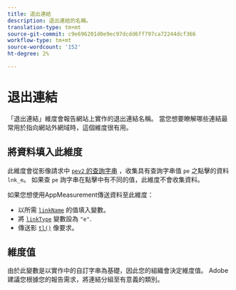 ```yaml
---
title: 退出連結
description: 退出連結的名稱。
translation-type: tm+mt
source-git-commit: c9e696201d0e9ec97dcdd6ff797ca72244dcf366
workflow-type: tm+mt
source-wordcount: '152'
ht-degree: 2%

---
```



# 退出連結

「退出連結」維度會報告網站上實作的退出連結名稱。 當您想要瞭解哪些連結最常用於指向網站外網域時，這個維度很有用。

## 將資料填入此維度

此維度會從影像請求中 [`pev2` 的查詢字串](/help/implement/validate/query-parameters.md) ，收集具有查詢字串值 `pe` 之點擊的資料 `lnk_e`。 如果查 `pe` 詢字串在點擊中有不同的值，此維度不會收集資料。

如果您想使用AppMeasurement傳送資料至此維度：

* 以所需 [`linkName`](/help/implement/vars/config-vars/linkname.md) 的值填入變數。
* 將 [`linkType`](/help/implement/vars/config-vars/linktype.md) 變數設為 `"e"`.
* 傳送影 [`tl()`](/help/implement/vars/functions/tl-method.md) 像要求。

## 維度值

由於此變數是以實作中的自訂字串為基礎，因此您的組織會決定維度值。 Adobe建議您根據您的報告需求，將連結分組至有意義的類別。
